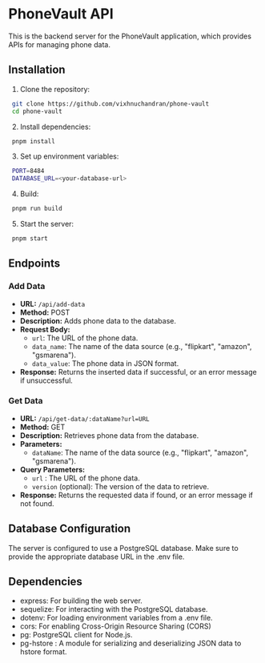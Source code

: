 # PhoneVault API

This is the backend server for the PhoneVault application, which provides APIs for managing phone data.

## Installation

1. Clone the repository:

```bash
 git clone https://github.com/vixhnuchandran/phone-vault
 cd phone-vault
```

2. Install dependencies:

```bash
 pnpm install
```

3. Set up environment variables:

```bash
 PORT=8484
 DATABASE_URL=<your-database-url>
```

4. Build:

```bash
 pnpm run build
```

5. Start the server:

```bash
 pnpm start
```

## Endpoints

### Add Data

- **URL:** `/api/add-data`
- **Method:** POST
- **Description:** Adds phone data to the database.
- **Request Body:**
  - `url`: The URL of the phone data.
  - `data_name`: The name of the data source (e.g., "flipkart", "amazon", "gsmarena").
  - `data_value`: The phone data in JSON format.
- **Response:** Returns the inserted data if successful, or an error message if unsuccessful.

### Get Data

- **URL:** `/api/get-data/:dataName?url=URL`
- **Method:** GET
- **Description:** Retrieves phone data from the database.
- **Parameters:**
  - `dataName`: The name of the data source (e.g., "flipkart", "amazon", "gsmarena").
- **Query Parameters:**
  - `url` : The URL of the phone data.
  - `version` (optional): The version of the data to retrieve.
- **Response:** Returns the requested data if found, or an error message if not found.

## Database Configuration

The server is configured to use a PostgreSQL database. Make sure to provide the appropriate database URL in the .env file.

## Dependencies

- express: For building the web server.
- sequelize: For interacting with the PostgreSQL database.
- dotenv: For loading environment variables from a .env file.
- cors: For enabling Cross-Origin Resource Sharing (CORS)
- pg: PostgreSQL client for Node.js.
- pg-hstore : A module for serializing and deserializing JSON data to hstore format.
